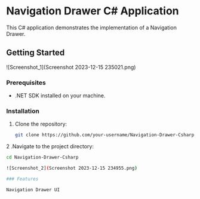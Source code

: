 # Navigation Drawer C# Application

This C# application demonstrates the implementation of a Navigation Drawer.

## Getting Started
![Screenshot_1](Screenshot 2023-12-15 235021.png)
### Prerequisites

- .NET SDK installed on your machine.

### Installation

1. Clone the repository:

   ```bash
   git clone https://github.com/your-username/Navigation-Drawer-Csharp.git
   
2 .Navigate to the project directory:
  ```bash
  cd Navigation-Drawer-Csharp

![Screenshot_2](Screenshot 2023-12-15 234955.png)

### Features

Navigation Drawer UI

